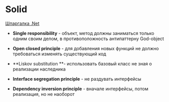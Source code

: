 # Solid

[Шпаргалка .Net](https://habr.com/ru/post/541194/)

- **Single responsibility** - объект, метод должны заниматься только одним своим делом, в противоположность антипаттерну God-object

- **Open closed principle** - для добавления новых функций не должно требоваться изменять существующий код

- **Liskov substitution **- использовать базовый класс не зная о реализации наследника

- **Interface segregation principle** - не раздувать интерфейсы

- **Dependency inversion principle** - вначале интерфейсы, потом реализация, но не наоборот
